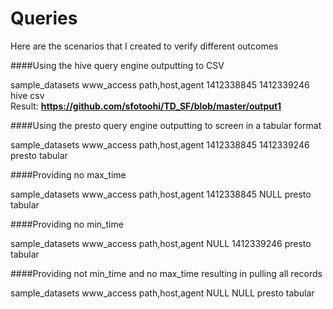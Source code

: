 # Queries

Here are the scenarios that I created to verify different outcomes

####Using the hive query engine outputting to CSV

sample_datasets www_access path,host,agent 1412338845 1412339246  hive  csv
<br>Result: <b>https://github.com/sfotoohi/TD_SF/blob/master/output1</b>

####Using the presto query engine outputting to screen in a tabular format

sample_datasets www_access path,host,agent 1412338845 1412339246  presto  tabular

####Providing no max_time

sample_datasets www_access path,host,agent 1412338845 NULL  presto  tabular

####Providing no min_time

sample_datasets www_access path,host,agent NULL 1412339246  presto  tabular

####Providing not min_time and no max_time resulting in pulling all records

sample_datasets www_access path,host,agent NULL NULL  presto  tabular

